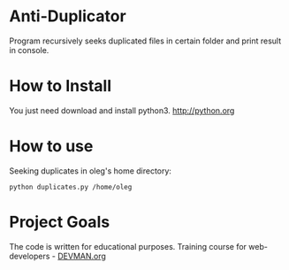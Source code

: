 # Anti-Duplicator
Program recursively seeks duplicated files in certain folder and print result in console.

# How to Install
You just need download and install python3. http://python.org

# How to use
Seeking duplicates in oleg's home directory:
```
python duplicates.py /home/oleg
```

# Project Goals
The code is written for educational purposes. Training course for web-developers - [DEVMAN.org](https://devman.org)
